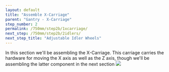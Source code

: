 ```yaml
---
layout: default
title: "Assemble X-Carriage"
parent: "Gantry - X-Carriage"
step_number: 2
permalink: /750mm/step2b/1xcarriage/
next_step: /750mm/step2b/2idlers/
next_step_title: "Adjustable Idler Wheels"
---
```


In this section we'll be assembling the X-Carriage. This carriage carries the hardware for moving the X axis as well as the Z axis, though we'll be assembling the latter component in the next section
<img src="../../step2/photo/jpfs_DSC2650.jpg">
